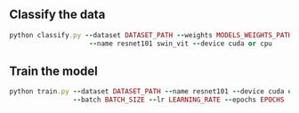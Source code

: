 
## Classify the data
```ruby
python classify.py --dataset DATASET_PATH --weights MODELS_WEIGHTS_PATH --classes ВПВ ВПП ОИ ЧПИ
                    --name resnet101 swin_vit --device cuda or cpu 
```

## Train the model
```ruby
python train.py --dataset DATASET_PATH --name resnet101 --device cuda or cpu 
                --batch BATCH_SIZE --lr LEARNING_RATE --epochs EPOCHS
```
